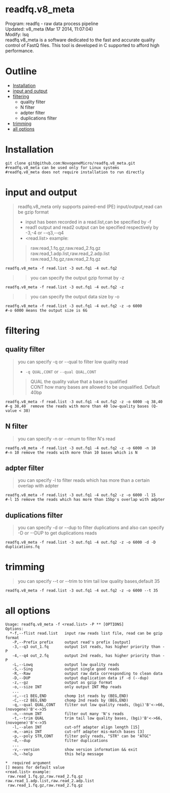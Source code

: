 readfq.v8_meta
====
Program: readfq - raw data process pipeline  
Updated: v8_meta (Mar 17 2014, 11:07:04)  
Modify: lsq  
readfq.v8_meta is a software dedicated to the fast and accurate quality control of FastQ files. This tool is developed in C supported to afford high performance.  

Outline
===
* [Installation](#Installation)
* [input and output](#input-and-output)
* [filtering](#filtering)
    * quality filter    
    * N filter  
    * adpter filter  
    * duplications filter    
* [trimming](#trimming)
* [all options](#all-options)

# Installation

    git clone git@github.com:NovogeneMicro/readfq.v8_meta.git
    #readfq.v8_meta can be used only for Linux systems  
    #readfq.v8_meta does not require installation to run directly  

# input and output

>readfq.v8_meta only supports  paired-end (PE) input/output,read can be gzip format  
>* input has been recorded in a read.list,can be specified by -f  
>* read1 output and read2 output can be specified respectively by -3,-4 or --q3,--q4  
>* <read.list> example:  
>>raw.read_1.fq.gz,raw.read_2.fq.gz raw.read_1.adp.list,raw.read_2.adp.list  
>>raw.read_1.fq.gz,raw.read_2.fq.gz  

    readfq.v8_meta -f read.list -3 out.fq1 -4 out.fq2  
>>you can specify the output gzip format by -z  

    readfq.v8_meta -f read.list -3 out.fq1 -4 out.fq2 -z  
>>you can specify  the output data size by -o  

    readfq.v8_meta -f read.list -3 out.fq1 -4 out.fq2 -z -o 6000  
    #-o 6000 means the output size is 6G  

# filtering

## quality filter  
>you can specify -q or --qual to filter low quality read  
>* `-q QUAL,CONT` or `--qual QUAL,CONT`  
>>QUAL the quality value that a base is qualified  
>>CONT how many bases are allowed to be unqualified. Default 40bp  

    readfq.v8_meta -f read.list -3 out.fq1 -4 out.fq2 -z -o 6000 -q 38,40   
    #-q 38,40  remove the reads with more than 40 low-quality bases (Q-value < 38)    
## N filter  
>you can specify -n or --nnum to filter N's read  

    readfq.v8_meta -f read.list -3 out.fq1 -4 out.fq2 -z -o 6000 -n 10  
    #-n 10 remove the reads with more than 10 bases which is N  
    
## adpter filter  
>you can specify -l to filter reads which has more than a certain overlap with adpter  

    readfq.v8_meta -f read.list -3 out.fq1 -4 out.fq2 -z -o 6000 -l 15  
    #-l 15 remove the reads which has more than 15bp's overlap with adpter  
    
## duplications filter  
>you can specify -d or --dup  to filter duplications and also can specify -D or --DUP to get duplications reads  

    readfq.v8_meta -f read.list -3 out.fq1 -4 out.fq2 -z -o 6000 -d -D duplications.fq 

# trimming  
>you can specify --t or --trim to trim tail low quality bases,default 35  

    readfq.v8_meta -f read.list -3 out.fq1 -4 out.fq2 -z -o 6000 --t 35  

# all options  

    Usage: readfq.v8_meta -f <read.list> -P ** [OPTIONS]
    Options:
      *-f,--flist read.list   input raw reads list file, read can be gzip format
       -P,--Prefix prefix     output read's prefix [output]
       -3,--q3 out_1.fq       output 1st reads, has higher priority than -P
       -4,--q4 out_2.fq       output 2nd reads, has higher priority than -P
       -L,--Lowq              output low quality reads
       -S,--Sing              output single good reads
       -R,--Raw               output raw data corresponding to clean data
       -D,--DUP               output duplication data if -d (--dup)
       -z,--gz                output as gzip format
       -o,--size INT          only output INT Mbp reads
       ...
       -c,--c1 BEG,END        chomp 1st reads by (BEG,END)
       -C,--c2 BEG,END        chomp 2nd reads by (BEG,END)
       -q,--qual QUAL,CONT    filter out low quality reads, (bgi)'B'<->66, (novogene)'B'<->35
       -n,--nnum INT          filter out many 'N's reads
       -t,--trim QUAL         trim tail low quality bases, (bgi)'B'<->66, (novogene)'B'<->35
       -l,--alen INT          cut-off adapter align length [15]
       -m,--amis INT          cut-off adapter mis-match bases [3]
       -p,--poly STR,CONT     filter poly reads, "STR" can be "ATGC"
       -d,--dup               filter duplications
       ...
       -v,--version           show version information && exit
       -h,--help              this help message

    *  required argument
    [] means for default value
    <read.list> example:
     raw.read_1.fq.gz,raw.read_2.fq.gz raw.read_1.adp.list,raw.read_2.adp.list
     raw.read_1.fq.gz,raw.read_2.fq.gz
